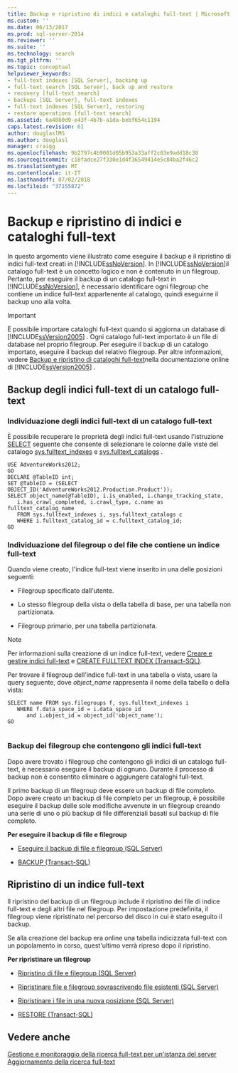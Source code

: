 ```yaml
---
title: Backup e ripristino di indici e cataloghi full-text | Microsoft Docs
ms.custom: ''
ms.date: 06/13/2017
ms.prod: sql-server-2014
ms.reviewer: ''
ms.suite: ''
ms.technology: search
ms.tgt_pltfrm: ''
ms.topic: conceptual
helpviewer_keywords:
- full-text indexes [SQL Server], backing up
- full-text search [SQL Server], back up and restore
- recovery [full-text search]
- backups [SQL Server], full-text indexes
- full-text indexes [SQL Server], restoring
- restore operations [full-text search]
ms.assetid: 6a4080d9-e43f-4b7b-a1da-bebf654c1194
caps.latest.revision: 61
author: douglaslMS
ms.author: douglasl
manager: craigg
ms.openlocfilehash: 9b2797c4b9001d05b953a33aff2c03e9add18c38
ms.sourcegitcommit: c18fadce27f330e1d4f36549414e5c84ba2f46c2
ms.translationtype: MT
ms.contentlocale: it-IT
ms.lasthandoff: 07/02/2018
ms.locfileid: "37155872"
---
```

# <a name="back-up-and-restore-full-text-catalogs-and-indexes"></a>Backup e ripristino di indici e cataloghi full-text
  In questo argomento viene illustrato come eseguire il backup e il ripristino di indici full-text creati in [!INCLUDE[ssNoVersion](../../includes/ssnoversion-md.md)]. In [!INCLUDE[ssNoVersion](../../includes/ssnoversion-md.md)]il catalogo full-text è un concetto logico e non è contenuto in un filegroup. Pertanto, per eseguire il backup di un catalogo full-text in [!INCLUDE[ssNoVersion](../../includes/ssnoversion-md.md)], è necessario identificare ogni filegroup che contiene un indice full-text appartenente al catalogo, quindi eseguirne il backup uno alla volta.  
  
> [!IMPORTANT]  
>  È possibile importare cataloghi full-text quando si aggiorna un database di [!INCLUDE[ssVersion2005](../../includes/ssversion2005-md.md)] . Ogni catalogo full-text importato è un file di database nel proprio filegroup. Per eseguire il backup di un catalogo importato, eseguire il backup del relativo filegroup. Per altre informazioni, vedere [Backup e ripristino di cataloghi full-text](http://go.microsoft.com/fwlink/?LinkID=121052)nella documentazione online di [!INCLUDE[ssVersion2005](../../includes/ssversion2005-md.md)] .  
  
##  <a name="backingup"></a> Backup degli indici full-text di un catalogo full-text  
  
###  <a name="Find_FTIs_of_a_Catalog"></a> Individuazione degli indici full-text di un catalogo full-text  
 È possibile recuperare le proprietà degli indici full-text usando l'istruzione [SELECT](/sql/t-sql/queries/select-transact-sql) seguente che consente di selezionare le colonne dalle viste del catalogo [sys.fulltext_indexes](/sql/relational-databases/system-catalog-views/sys-fulltext-indexes-transact-sql) e [sys.fulltext_catalogs](/sql/relational-databases/system-catalog-views/sys-fulltext-catalogs-transact-sql) .  
  
```  
USE AdventureWorks2012;  
GO  
DECLARE @TableID int;  
SET @TableID = (SELECT OBJECT_ID('AdventureWorks2012.Production.Product'));  
SELECT object_name(@TableID), i.is_enabled, i.change_tracking_state,   
   i.has_crawl_completed, i.crawl_type, c.name as fulltext_catalog_name   
   FROM sys.fulltext_indexes i, sys.fulltext_catalogs c   
   WHERE i.fulltext_catalog_id = c.fulltext_catalog_id;  
GO  
```  
  

  
###  <a name="Find_FG_of_FTI"></a> Individuazione del filegroup o del file che contiene un indice full-text  
 Quando viene creato, l'indice full-text viene inserito in una delle posizioni seguenti:  
  
-   Filegroup specificato dall'utente.  
  
-   Lo stesso filegroup della vista o della tabella di base, per una tabella non partizionata.  
  
-   Filegroup primario, per una tabella partizionata.  
  
> [!NOTE]  
>  Per informazioni sulla creazione di un indice full-text, vedere [Creare e gestire indici full-text](create-and-manage-full-text-indexes.md) e [CREATE FULLTEXT INDEX &#40;Transact-SQL&#41;](/sql/t-sql/statements/create-fulltext-index-transact-sql).  
  
 Per trovare il filegroup dell'indice full-text in una tabella o vista, usare la query seguente, dove *object_name* rappresenta il nome della tabella o della vista:  
  
```  
SELECT name FROM sys.filegroups f, sys.fulltext_indexes i   
   WHERE f.data_space_id = i.data_space_id   
      and i.object_id = object_id('object_name');  
GO  
  
```  
  

  
###  <a name="Back_up_FTIs_of_FTC"></a> Backup dei filegroup che contengono gli indici full-text  
 Dopo avere trovato i filegroup che contengono gli indici di un catalogo full-text, è necessario eseguire il backup di ognuno. Durante il processo di backup non è consentito eliminare o aggiungere cataloghi full-text.  
  
 Il primo backup di un filegroup deve essere un backup di file completo. Dopo avere creato un backup di file completo per un filegroup, è possibile eseguire il backup delle sole modifiche avvenute in un filegroup creando una serie di uno o più backup di file differenziali basati sul backup di file completo.  
  
 **Per eseguire il backup di file e filegroup**  
  
-   [Eseguire il backup di file e filegroup &#40;SQL Server&#41;](../backup-restore/back-up-files-and-filegroups-sql-server.md)  
  
-   [BACKUP &#40;Transact-SQL&#41;](/sql/t-sql/statements/backup-transact-sql)  
  

  
##  <a name="Restore_FTI"></a> Ripristino di un indice full-text  
 Il ripristino del backup di un filegroup include il ripristino dei file di indice full-text e degli altri file nel filegroup. Per impostazione predefinita, il filegroup viene ripristinato nel percorso del disco in cui è stato eseguito il backup.  
  
 Se alla creazione del backup era online una tabella indicizzata full-text con un popolamento in corso, quest'ultimo verrà ripreso dopo il ripristino.  
  
 **Per ripristinare un filegroup**  
  
-   [Ripristino di file e filegroup &#40;SQL Server&#41;](../backup-restore/restore-files-and-filegroups-sql-server.md)  
  
-   [Ripristinare file e filegroup sovrascrivendo file esistenti &#40;SQL Server&#41;](../backup-restore/restore-files-and-filegroups-over-existing-files-sql-server.md)  
  
-   [Ripristinare i file in una nuova posizione &#40;SQL Server&#41;](../backup-restore/restore-files-to-a-new-location-sql-server.md)  
  
-   [RESTORE &#40;Transact-SQL&#41;](/sql/t-sql/statements/restore-statements-transact-sql)  
  

  
## <a name="see-also"></a>Vedere anche  
 [Gestione e monitoraggio della ricerca full-text per un'istanza del server](manage-and-monitor-full-text-search-for-a-server-instance.md)   
 [Aggiornamento della ricerca full-text](upgrade-full-text-search.md)  
  
  
